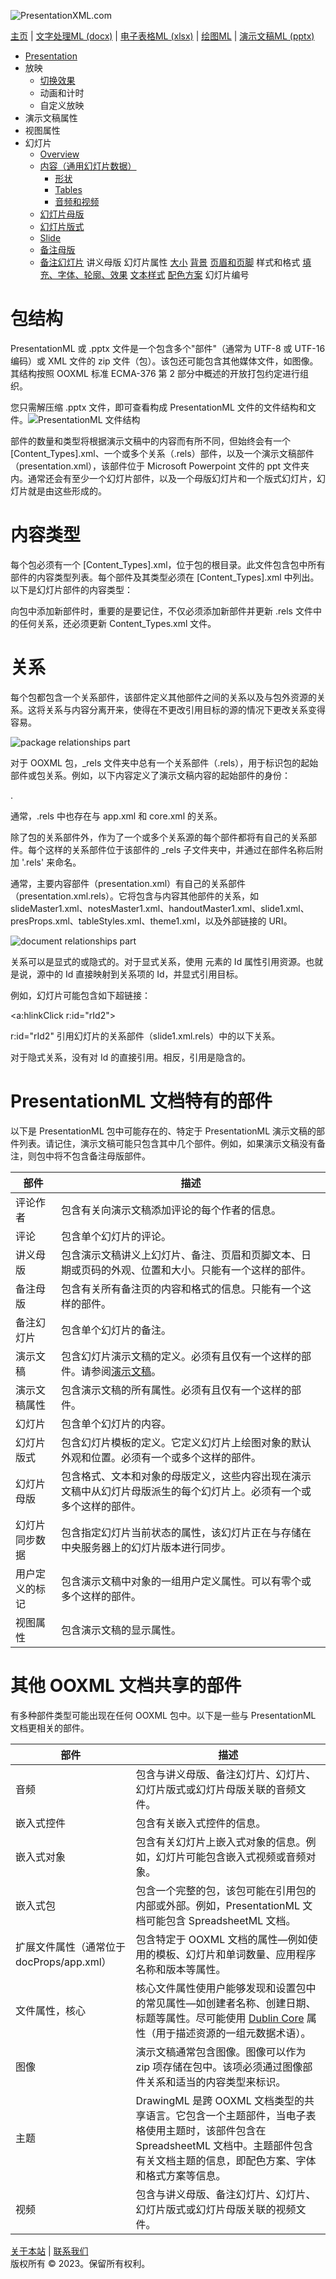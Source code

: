 ![PresentationXML.com](pptxImages\PresentationMLBanner.png)

[主页](index.md) | [文字处理ML (docx)](anatomyofOOXML.md) | [电子表格ML (xlsx)](anatomyofOOXML-xlsx.md) | [绘图ML](drwOverview.md) | [演示文稿ML (pptx)](anatomyofOOXML-pptx.md)

- [Presentation](prPresentation.md)
- 放映
  - [切换效果](prSlide-transitions.md)
  - 动画和计时
  - 自定义放映
- 演示文稿属性
- 视图属性
- 幻灯片
  - [Overview](prSlide.md)
  - [内容（通用幻灯片数据）](prCommonSlideData.md)
    - [形状](prSlide-shapeTree.md)
    - [Tables](drwTable.md)
    - [音频和视频](prSlide-multiMedia.md)
  - [幻灯片母版](prSlideMaster.md)
  - [幻灯片版式](prSlideLayout.md)
  - [Slide](prPresentationSlide.md)
  - [备注母版](prNotesMaster.md)
  - [备注幻灯片](prNotesSlide.md)
    讲义母版
    幻灯片属性
    [大小](prSlide-size.md)
    [背景](prSlide-background.md)
    [页眉和页脚](prSlide-footer.md)
    样式和格式
    [填充、字体、轮廓、效果](prSlide-styles-themes.md)
    [文本样式](prSlide-styles-textStyles.md)
    [配色方案](prSlide-color.md)
    幻灯片编号

# 包结构

PresentationML 或 .pptx 文件是一个包含多个"部件"（通常为 UTF-8 或 UTF-16 编码）或 XML 文件的 zip 文件（包）。该包还可能包含其他媒体文件，如图像。其结构按照 OOXML 标准 ECMA-376 第 2 部分中概述的开放打包约定进行组织。

您只需解压缩 .pptx 文件，即可查看构成 PresentationML 文件的文件结构和文件。![PresentationML 文件结构](pptxImages\presentationMLStructure1.gif)

部件的数量和类型将根据演示文稿中的内容而有所不同，但始终会有一个 [Content_Types].xml、一个或多个关系（.rels）部件，以及一个演示文稿部件（presentation.xml），该部件位于 Microsoft Powerpoint 文件的 ppt 文件夹内。通常还会有至少一个幻灯片部件，以及一个母版幻灯片和一个版式幻灯片，幻灯片就是由这些形成的。

# 内容类型

每个包必须有一个 [Content_Types].xml，位于包的根目录。此文件包含包中所有部件的内容类型列表。每个部件及其类型必须在 [Content_Types].xml 中列出。以下是幻灯片部件的内容类型：

<Override PartName="/ppt/slides/slide1.xml" ContentType="application/vnd.openxmlformats-officedocument.presentationml.slide+xml"/>

向包中添加新部件时，重要的是要记住，不仅必须添加新部件并更新 .rels 文件中的任何关系，还必须更新 Content_Types.xml 文件。

# 关系

每个包都包含一个关系部件，该部件定义其他部件之间的关系以及与包外资源的关系。这将关系与内容分离开来，使得在不更改引用目标的源的情况下更改关系变得容易。

![package relationships part](pptxImages\rootStructure3.gif)

对于 OOXML 包，\_rels 文件夹中总有一个关系部件（.rels），用于标识包的起始部件或包关系。例如，以下内容定义了演示文稿内容的起始部件的身份：

<Relationship Id="rId1" Type="http://schemas.openxmlformats.org/officeDocument/2006/relationships/officeDocument" Target="ppt/presentation.xml"/>.

通常，.rels 中也存在与 app.xml 和 core.xml 的关系。

除了包的关系部件外，作为了一个或多个关系源的每个部件都将有自己的关系部件。每个这样的关系部件位于该部件的 \_rels 子文件夹中，并通过在部件名称后附加 '.rels' 来命名。

通常，主要内容部件（presentation.xml）有自己的关系部件（presentation.xml.rels）。它将包含与内容其他部件的关系，如 slideMaster1.xml、notesMaster1.xml、handoutMaster1.xml、slide1.xml、presProps.xml、tableStyles.xml、theme1.xml，以及外部链接的 URI。

![document relationships part](pptxImages\rootStructure4.gif)

关系可以是显式的或隐式的。对于显式关系，使用 <Relationship> 元素的 Id 属性引用资源。也就是说，源中的 Id 直接映射到关系项的 Id，并显式引用目标。

例如，幻灯片可能包含如下超链接：

<a:hlinkClick r:id="rId2">

r:id="rId2" 引用幻灯片的关系部件（slide1.xml.rels）中的以下关系。

<Relationship Id="rId2" Type="http://. . ./hyperlink" Target="http://www.google.com/" TargetMode="External"/>

对于隐式关系，没有对 <Relationship> Id 的直接引用。相反，引用是隐含的。

# PresentationML 文档特有的部件

以下是 PresentationML 包中可能存在的、特定于 PresentationML 演示文稿的部件列表。请记住，演示文稿可能只包含其中几个部件。例如，如果演示文稿没有备注，则包中将不包含备注母版部件。

| 部件           | 描述                                                                                                                 |
| -------------- | -------------------------------------------------------------------------------------------------------------------- |
| 评论作者       | 包含有关向演示文稿添加评论的每个作者的信息。                                                                         |
| 评论           | 包含单个幻灯片的评论。                                                                                               |
| 讲义母版       | 包含演示文稿讲义上幻灯片、备注、页眉和页脚文本、日期或页码的外观、位置和大小。只能有一个这样的部件。                 |
| 备注母版       | 包含有关所有备注页的内容和格式的信息。只能有一个这样的部件。                                                         |
| 备注幻灯片     | 包含单个幻灯片的备注。                                                                                               |
| 演示文稿       | 包含幻灯片演示文稿的定义。必须有且仅有一个这样的部件。请参阅[演示文稿](PrPresentation.md)。                          |
| 演示文稿属性   | 包含演示文稿的所有属性。必须有且仅有一个这样的部件。                                                                 |
| 幻灯片         | 包含单个幻灯片的内容。                                                                                               |
| 幻灯片版式     | 包含幻灯片模板的定义。它定义幻灯片上绘图对象的默认外观和位置。必须有一个或多个这样的部件。                           |
| 幻灯片母版     | 包含格式、文本和对象的母版定义，这些内容出现在演示文稿中从幻灯片母版派生的每个幻灯片上。必须有一个或多个这样的部件。 |
| 幻灯片同步数据 | 包含指定幻灯片当前状态的属性，该幻灯片正在与存储在中央服务器上的幻灯片版本进行同步。                                 |
| 用户定义的标记 | 包含演示文稿中对象的一组用户定义属性。可以有零个或多个这样的部件。                                                   |
| 视图属性       | 包含演示文稿的显示属性。                                                                                             |

# 其他 OOXML 文档共享的部件

有多种部件类型可能出现在任何 OOXML 包中。以下是一些与 PresentationML 文档更相关的部件。

| 部件                                      | 描述                                                                                                                                                                                     |
| ----------------------------------------- | ---------------------------------------------------------------------------------------------------------------------------------------------------------------------------------------- |
| 音频                                      | 包含与讲义母版、备注幻灯片、幻灯片、幻灯片版式或幻灯片母版关联的音频文件。                                                                                                               |
| 嵌入式控件                                | 包含有关嵌入式控件的信息。                                                                                                                                                               |
| 嵌入式对象                                | 包含有关幻灯片上嵌入式对象的信息。例如，幻灯片可能包含嵌入式视频或音频对象。                                                                                                             |
| 嵌入式包                                  | 包含一个完整的包，该包可能在引用包的内部或外部。例如，PresentationML 文档可能包含 SpreadsheetML 文档。                                                                                   |
| 扩展文件属性（通常位于 docProps/app.xml） | 包含特定于 OOXML 文档的属性—例如使用的模板、幻灯片和单词数量、应用程序名称和版本等属性。                                                                                                 |
| 文件属性，核心                            | 核心文件属性使用户能够发现和设置包中的常见属性—如创建者名称、创建日期、标题等属性。尽可能使用 [Dublin Core](http://dublincore.org/) 属性（用于描述资源的一组元数据术语）。               |
| 图像                                      | 演示文稿通常包含图像。图像可以作为 zip 项存储在包中。该项必须通过图像部件关系和适当的内容类型来标识。                                                                                    |
| 主题                                      | DrawingML 是跨 OOXML 文档类型的共享语言。它包含一个主题部件，当电子表格使用主题时，该部件包含在 SpreadsheetML 文档中。主题部件包含有关文档主题的信息，即配色方案、字体和格式方案等信息。 |
| 视频                                      | 包含与讲义母版、备注幻灯片、幻灯片、幻灯片版式或幻灯片母版关联的视频文件。                                                                                                               |

[关于本站](aboutThisSite.md) | [联系我们](contactUs.md)  
版权所有 © 2023。保留所有权利。
